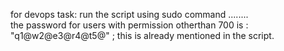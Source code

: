 for devops task:
  run the script using sudo command ........   
  the password for users with permission otherthan 700 is : "q1@w2@e3@r4@t5@" ; this is already mentioned in the script.
